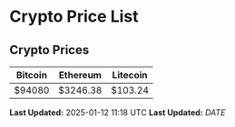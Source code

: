 # Crypto Price List

## Crypto Prices
| Bitcoin | Ethereum | Litecoin |
| ------- | -------- | -------- |
| $94080 | $3246.38 | $103.24 |
**Last Updated:** 2025-01-12 11:18 UTC
**Last Updated:** $DATE$
